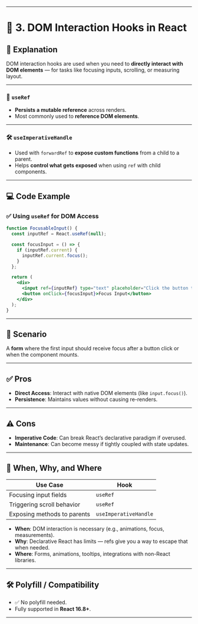 
---

# 🧲 3. DOM Interaction Hooks in React

## 📖 Explanation

DOM interaction hooks are used when you need to **directly interact with DOM elements** — for tasks like focusing inputs, scrolling, or measuring layout.

---

### 🔑 `useRef`

- **Persists a mutable reference** across renders.
- Most commonly used to **reference DOM elements**.

---

### 🛠 `useImperativeHandle`

- Used with `forwardRef` to **expose custom functions** from a child to a parent.
- Helps **control what gets exposed** when using `ref` with child components.

---

## 💻 Code Example

### ✅ Using `useRef` for DOM Access

```jsx
function FocusableInput() {
  const inputRef = React.useRef(null);

  const focusInput = () => {
    if (inputRef.current) {
      inputRef.current.focus();
    }
  };

  return (
    <div>
      <input ref={inputRef} type="text" placeholder="Click the button to focus" />
      <button onClick={focusInput}>Focus Input</button>
    </div>
  );
}
```

---

## 🧩 Scenario

A **form** where the first input should receive focus after a button click or when the component mounts.

---

## ✅ Pros

- **Direct Access**: Interact with native DOM elements (like `input.focus()`).
- **Persistence**: Maintains values without causing re-renders.

---

## ⚠️ Cons

- **Imperative Code**: Can break React’s declarative paradigm if overused.
- **Maintenance**: Can become messy if tightly coupled with state updates.

---

## 🧠 When, Why, and Where

| Use Case                     | Hook            |
|-----------------------------|------------------|
| Focusing input fields       | `useRef`         |
| Triggering scroll behavior  | `useRef`         |
| Exposing methods to parents | `useImperativeHandle` |

- **When**: DOM interaction is necessary (e.g., animations, focus, measurements).
- **Why**: Declarative React has limits — refs give you a way to escape that when needed.
- **Where**: Forms, animations, tooltips, integrations with non-React libraries.

---

## 🛠 Polyfill / Compatibility

- ✅ No polyfill needed.
- Fully supported in **React 16.8+**.

---

